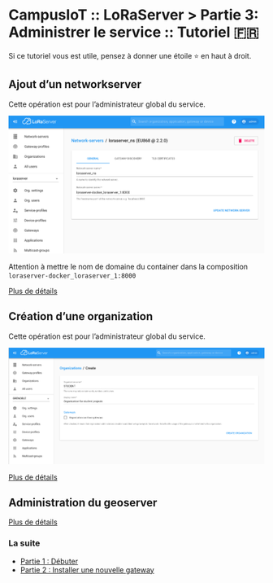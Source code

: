 # CampusIoT :: LoRaServer > Partie 3: Administrer le service :: Tutoriel :fr:

Si ce tutoriel vous est utile, pensez à donner une étoile :star: en haut à droit.

## Ajout d’un networkserver
Cette opération est pour l’administrateur global du service.

![Network server - Add](images/loraserver.png)

Attention à mettre le nom de domaine du container dans la composition `loraserver-docker_loraserver_1:8000`

[Plus de détails](https://www.loraserver.io/lora-app-server/use/network-servers/)

## Création d’une organization
Cette opération est pour l’administrateur global du service.

![Organization Create](images/organization-create.png)

[Plus de détails](https://www.loraserver.io/lora-app-server/use/organizations/)

## Administration du geoserver

[Plus de détails](https://www.loraserver.io/lora-geo-server/overview/)

### La suite
* [Partie 1 : Débuter](./README.md)
* [Partie 2 : Installer une nouvelle gateway](./README-gateway.md)
